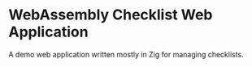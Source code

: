 # WebAssembly Checklist Web Application

A demo web application written mostly in Zig for managing checklists.
